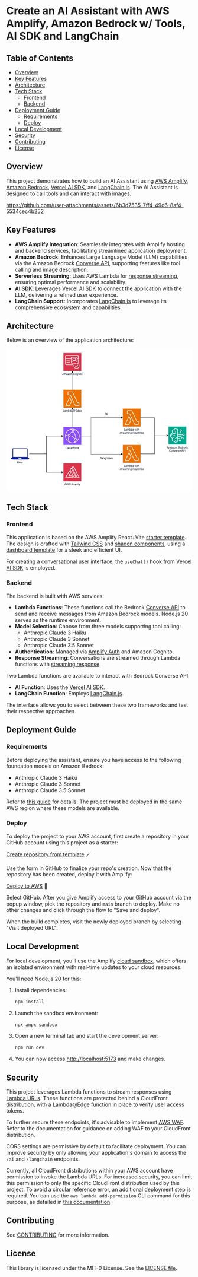 # Create an AI Assistant with AWS Amplify, Amazon Bedrock w/ Tools, AI SDK and LangChain

## Table of Contents

- [Overview](#overview)
- [Key Features](#key-features)
- [Architecture](#architecture)
- [Tech Stack](#tech-stack)
  - [Frontend](#frontend)
  - [Backend](#backend)
- [Deployment Guide](#deployment-guide)
  - [Requirements](#requirements)
  - [Deploy](#deploy)
- [Local Development](#local-development)
- [Security](#security)
- [Contributing](#contributing)
- [License](#license)

## Overview

This project demonstrates how to build an AI Assistant using [AWS Amplify](https://docs.amplify.aws/), [Amazon Bedrock](https://aws.amazon.com/bedrock/), [Vercel AI SDK](https://sdk.vercel.ai/), and [LangChain.js](https://js.langchain.com/docs/introduction/). The AI Assistant is designed to call tools and can interact with images.

https://github.com/user-attachments/assets/6b3d7535-7ff4-49d6-8af4-5534cec4b252

## Key Features

- **AWS Amplify Integration**: Seamlessly integrates with Amplify hosting and backend services, facilitating streamlined application deployment.
- **Amazon Bedrock**: Enhances Large Language Model (LLM) capabilities via the Amazon Bedrock [Converse API](https://docs.aws.amazon.com/bedrock/latest/userguide/conversation-inference.html), supporting features like tool calling and image description.
- **Serverless Streaming**: Uses AWS Lambda for [response streaming](https://docs.aws.amazon.com/lambda/latest/dg/configuration-response-streaming.html), ensuring optimal performance and scalability.
- **AI SDK**: Leverages [Vercel AI SDK](https://sdk.vercel.ai/) to connect the application with the LLM, delivering a refined user experience.
- **LangChain Support**: Incorporates [LangChain.js](https://js.langchain.com/docs/introduction/) to leverage its comprehensive ecosystem and capabilities.

## Architecture

Below is an overview of the application architecture:

![Architecture Diagram](docs/architecture.jpg)

## Tech Stack

### Frontend

This application is based on the AWS Amplify React+Vite [starter template](https://github.com/aws-samples/amplify-vite-react-template). The design is crafted with [Tailwind CSS](https://tailwindcss.com/) and [shadcn components](https://ui.shadcn.com/), using a [dashboard template](https://ui.shadcn.com/blocks#dashboard-03) for a sleek and efficient UI.

For creating a conversational user interface, the `useChat()` hook from [Vercel AI SDK](https://sdk.vercel.ai/) is employed.

### Backend

The backend is built with AWS services:

- **Lambda Functions**: These functions call the Bedrock [Converse API](https://docs.aws.amazon.com/bedrock/latest/userguide/conversation-inference.html) to send and receive messages from Amazon Bedrock models. Node.js 20 serves as the runtime environment.
- **Model Selection**: Choose from three models supporting tool calling:
  - Anthropic Claude 3 Haiku
  - Anthropic Claude 3 Sonnet
  - Anthropic Claude 3.5 Sonnet
- **Authentication**: Managed via [Amplify Auth](https://docs.amplify.aws/react/build-a-backend/auth/) and Amazon Cognito.
- **Response Streaming**: Conversations are streamed through Lambda functions with [streaming response](https://docs.aws.amazon.com/lambda/latest/dg/configuration-response-streaming.html).

Two Lambda functions are available to interact with Bedrock Converse API:

- **AI Function**: Uses the [Vercel AI SDK](https://sdk.vercel.ai/).
- **LangChain Function**: Employs [LangChain.js](https://js.langchain.com/v0.2/docs/introduction/).

The interface allows you to select between these two frameworks and test their respective approaches.

## Deployment Guide

### Requirements

Before deploying the assistant, ensure you have access to the following foundation models on Amazon Bedrock:

- Anthropic Claude 3 Haiku
- Anthropic Claude 3 Sonnet
- Anthropic Claude 3.5 Sonnet

Refer to [this guide](https://docs.aws.amazon.com/bedrock/latest/userguide/getting-started.html#getting-started-model-access) for details. The project must be deployed in the same AWS region where these models are available.

### Deploy

To deploy the project to your AWS account, first create a repository in your GitHub account using this project as a starter:

[Create repository from template](https://github.com/new?owner=aws-samples&template_name=stream-ai-assistant-using-bedrock-converse-with-tools&template_owner=aws-samples) 🪄

Use the form in GitHub to finalize your repo's creation. Now that the repository has been created, deploy it with Amplify:

[Deploy to AWS](https://console.aws.amazon.com/amplify/create/repo-branch) 🚀

Select GitHub. After you give Amplify access to your GitHub account via the popup window, pick the repository and `main` branch to deploy. Make no other changes and click through the flow to "Save and deploy".

When the build completes, visit the newly deployed branch by selecting "Visit deployed URL".

## Local Development

For local development, you'll use the Amplify [cloud sandbox](https://docs.amplify.aws/react/deploy-and-host/sandbox-environments/setup/), which offers an isolated environment with real-time updates to your cloud resources.

You'll need Node.js 20 for this:

1. Install dependencies:

   ```bash
   npm install
   ```

2. Launch the sandbox environment:

   ```bash
   npx ampx sandbox
   ```

3. Open a new terminal tab and start the development server:

   ```bash
   npm run dev
   ```

4. You can now access [http://localhost:5173](http://localhost:5173) and make changes.

## Security

This project leverages Lambda functions to stream responses using [Lambda URLs](https://docs.aws.amazon.com/lambda/latest/dg/urls-configuration.html). These functions are protected behind a CloudFront distribution, with a Lambda@Edge function in place to verify user access tokens.

To further secure these endpoints, it's advisable to implement [AWS WAF](https://docs.aws.amazon.com/waf/). Refer to the documentation for guidance on adding WAF to your CloudFront distribution.

CORS settings are permissive by default to facilitate deployment. You can improve security by only allowing your application's domain to access the `/ai` and `/langchain` endpoints.

Currently, all CloudFront distributions within your AWS account have permission to invoke the Lambda URLs. For increased security, you can limit this permission to only the specific CloudFront distribution used by this project. To avoid a circular reference error, an additional deployment step is required. You can use the `aws lambda add-permission` CLI command for this purpose, as detailed in [this documentation](https://docs.aws.amazon.com/AmazonCloudFront/latest/DeveloperGuide/private-content-restricting-access-to-lambda.html).

## Contributing

See [CONTRIBUTING](CONTRIBUTING.md) for more information.

## License

This library is licensed under the MIT-0 License. See the [LICENSE file](LICENSE).
